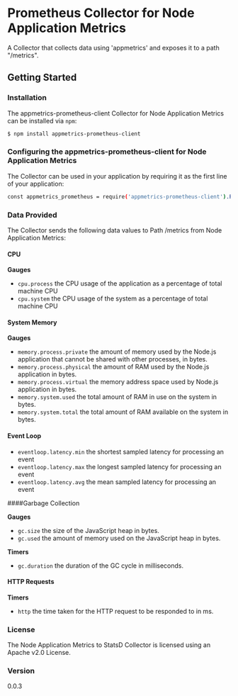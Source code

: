 # Prometheus Collector for Node Application Metrics

A Collector that collects data using 'appmetrics' and exposes it to a path "/metrics".

## Getting Started

### Installation
The appmetrics-prometheus-client Collector for Node Application Metrics can be installed via `npm`:
```sh
$ npm install appmetrics-prometheus-client
```

### Configuring the appmetrics-prometheus-client for Node Application Metrics 

The Collector can be used in your application by requiring it as the first line of your application:
```sh
const appmetrics_prometheus = require('appmetrics-prometheus-client').Prometheus();
```

### Data Provided

The Collector sends the following data values to Path /metrics from Node Application Metrics:


#### CPU
**Gauges**

* `cpu.process` the CPU usage of the application as a percentage of total machine CPU
* `cpu.system` the CPU usage of the system as a percentage of total machine CPU

#### System Memory

**Gauges**

* `memory.process.private` the amount of memory used by the Node.js application that cannot be shared with other processes, in bytes.
* `memory.process.physical` the amount of RAM used by the Node.js application in bytes.
* `memory.process.virtual` the memory address space used by Node.js application in bytes.
* `memory.system.used` the total amount of RAM in use on the system in bytes.
* `memory.system.total` the total amount of RAM available on the system in bytes.

#### Event Loop

* `eventloop.latency.min` the shortest sampled latency for processing an event
* `eventloop.latency.max` the longest sampled latency for processing an event
* `eventloop.latency.avg` the mean sampled latency for processing an event

####Garbage Collection

**Gauges**

* `gc.size` the size of the JavaScript heap in bytes.
* `gc.used` the amount of memory used on the JavaScript heap in bytes.

**Timers**

* `gc.duration` the duration of the GC cycle in milliseconds.

#### HTTP Requests

**Timers**

* `http` the time taken for the HTTP request to be responded to in ms.

### License
The Node Application Metrics to StatsD Collector is licensed using an Apache v2.0 License.

### Version
0.0.3
